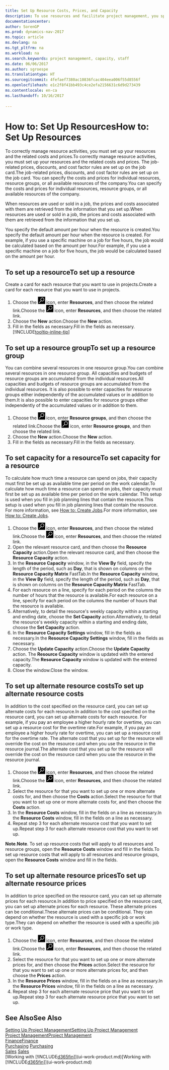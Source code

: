 ```yaml
---
title: Set Up Resource Costs, Prices, and Capacity
description: To use resources and facilitate project management, you specify costs and prices for individual resources or resource groups, and set the resource capacity.
documentationcenter: 
author: SorenGP
ms.prod: dynamics-nav-2017
ms.topic: article
ms.devlang: na
ms.tgt_pltfrm: na
ms.workload: na
ms.search.keywords: project management, capacity, staff
ms.date: 06/06/2017
ms.author: sgroespe
ms.translationtype: HT
ms.sourcegitcommit: 4fefaef7380ac10836fcac404eea006f55d8556f
ms.openlocfilehash: e1c2f8f41bb493c4ce2efa2156631c6d9d273439
ms.contentlocale: en-ca
ms.lasthandoff: 10/16/2017

---
```

# <a name="how-to-set-up-resources"></a><span data-ttu-id="89452-103">How to: Set Up Resources</span><span class="sxs-lookup"><span data-stu-id="89452-103">How to: Set Up Resources</span></span>
<span data-ttu-id="89452-104">To correctly manage resource activities, you must set up your resources and the related costs and prices.</span><span class="sxs-lookup"><span data-stu-id="89452-104">To correctly manage resource activities, you must set up your resources and the related costs and prices.</span></span> <span data-ttu-id="89452-105">The job-related prices, discounts, and cost factor rules are set up on the job card.</span><span class="sxs-lookup"><span data-stu-id="89452-105">The job-related prices, discounts, and cost factor rules are set up on the job card.</span></span> <span data-ttu-id="89452-106">You can specify the costs and prices for individual resources, resource groups, or all available resources of the company.</span><span class="sxs-lookup"><span data-stu-id="89452-106">You can specify the costs and prices for individual resources, resource groups, or all available resources of the company.</span></span>

<span data-ttu-id="89452-107">When resources are used or sold in a job, the prices and costs associated with them are retrieved from the information that you set up.</span><span class="sxs-lookup"><span data-stu-id="89452-107">When resources are used or sold in a job, the prices and costs associated with them are retrieved from the information that you set up.</span></span>

<span data-ttu-id="89452-108">You specify the default amount per hour when the resource is created.</span><span class="sxs-lookup"><span data-stu-id="89452-108">You specify the default amount per hour when the resource is created.</span></span> <span data-ttu-id="89452-109">For example, if you use a specific machine on a job for five hours, the job would be calculated based on the amount per hour.</span><span class="sxs-lookup"><span data-stu-id="89452-109">For example, if you use a specific machine on a job for five hours, the job would be calculated based on the amount per hour.</span></span>

## <a name="to-set-up-a-resource"></a><span data-ttu-id="89452-110">To set up a resource</span><span class="sxs-lookup"><span data-stu-id="89452-110">To set up a resource</span></span>
<span data-ttu-id="89452-111">Create a card for each resource that you want to use in projects.</span><span class="sxs-lookup"><span data-stu-id="89452-111">Create a card for each resource that you want to use in projects.</span></span>

1. <span data-ttu-id="89452-112">Choose the ![Search for Page or Report](media/ui-search/search_small.png "Search for Page or Report icon") icon, enter **Resources**, and then choose the related link.</span><span class="sxs-lookup"><span data-stu-id="89452-112">Choose the ![Search for Page or Report](media/ui-search/search_small.png "Search for Page or Report icon") icon, enter **Resources**, and then choose the related link.</span></span>
2. <span data-ttu-id="89452-113">Choose the **New** action.</span><span class="sxs-lookup"><span data-stu-id="89452-113">Choose the **New** action.</span></span>
3. <span data-ttu-id="89452-114">Fill in the fields as necessary.</span><span class="sxs-lookup"><span data-stu-id="89452-114">Fill in the fields as necessary.</span></span> [!INCLUDE[tooltip-inline-tip](includes/tooltip-inline-tip_md.md)]  

## <a name="to-set-up-a-resource-group"></a><span data-ttu-id="89452-115">To set up a resource group</span><span class="sxs-lookup"><span data-stu-id="89452-115">To set up a resource group</span></span>
<span data-ttu-id="89452-116">You can combine several resources in one resource group.</span><span class="sxs-lookup"><span data-stu-id="89452-116">You can combine several resources in one resource group.</span></span> <span data-ttu-id="89452-117">All capacities and budgets of resource groups are accumulated from the individual resources.</span><span class="sxs-lookup"><span data-stu-id="89452-117">All capacities and budgets of resource groups are accumulated from the individual resources.</span></span> <span data-ttu-id="89452-118">It is also possible to enter capacities for resource groups either independently of the accumulated values or in addition to them.</span><span class="sxs-lookup"><span data-stu-id="89452-118">It is also possible to enter capacities for resource groups either independently of the accumulated values or in addition to them.</span></span>

1. <span data-ttu-id="89452-119">Choose the ![Search for Page or Report](media/ui-search/search_small.png "Search for Page or Report icon") icon, enter **Resource groups**, and then choose the related link.</span><span class="sxs-lookup"><span data-stu-id="89452-119">Choose the ![Search for Page or Report](media/ui-search/search_small.png "Search for Page or Report icon") icon, enter **Resource groups**, and then choose the related link.</span></span>
2. <span data-ttu-id="89452-120">Choose the **New** action.</span><span class="sxs-lookup"><span data-stu-id="89452-120">Choose the **New** action.</span></span>
3. <span data-ttu-id="89452-121">Fill in the fields as necessary.</span><span class="sxs-lookup"><span data-stu-id="89452-121">Fill in the fields as necessary.</span></span>

## <a name="to-set-capacity-for-a-resource"></a><span data-ttu-id="89452-122">To set capacity for a resource</span><span class="sxs-lookup"><span data-stu-id="89452-122">To set capacity for a resource</span></span>
<span data-ttu-id="89452-123">To calculate how much time a resource can spend on jobs, their capacity must first be set up as available time per period on the work calendar.</span><span class="sxs-lookup"><span data-stu-id="89452-123">To calculate how much time a resource can spend on jobs, their capacity must first be set up as available time per period on the work calendar.</span></span> <span data-ttu-id="89452-124">This setup is used when you fill in job planning lines that contain the resource.</span><span class="sxs-lookup"><span data-stu-id="89452-124">This setup is used when you fill in job planning lines that contain the resource.</span></span> <span data-ttu-id="89452-125">For more information, see [How to: Create Jobs](projects-how-create-jobs.md).</span><span class="sxs-lookup"><span data-stu-id="89452-125">For more information, see [How to: Create Jobs](projects-how-create-jobs.md).</span></span>

1. <span data-ttu-id="89452-126">Choose the ![Search for Page or Report](media/ui-search/search_small.png "Search for Page or Report icon") icon, enter **Resources**, and then choose the related link.</span><span class="sxs-lookup"><span data-stu-id="89452-126">Choose the ![Search for Page or Report](media/ui-search/search_small.png "Search for Page or Report icon") icon, enter **Resources**, and then choose the related link.</span></span>
2. <span data-ttu-id="89452-127">Open the relevant resource card, and then choose the **Resource Capacity** action.</span><span class="sxs-lookup"><span data-stu-id="89452-127">Open the relevant resource card, and then choose the **Resource Capacity** action.</span></span>
3. <span data-ttu-id="89452-128">In the **Resource Capacity** window, in the **View By** field, specify the length of the period, such as **Day**, that is shown on columns on the **Resource Capacity Matrix** FastTab.</span><span class="sxs-lookup"><span data-stu-id="89452-128">In the **Resource Capacity** window, in the **View By** field, specify the length of the period, such as **Day**, that is shown on columns on the **Resource Capacity Matrix** FastTab.</span></span>
4. <span data-ttu-id="89452-129">For each resource on a line, specify for each period on the columns the number of hours that the resource is available.</span><span class="sxs-lookup"><span data-stu-id="89452-129">For each resource on a line, specify for each period on the columns the number of hours that the resource is available.</span></span>
5. <span data-ttu-id="89452-130">Alternatively, to detail the resource's weekly capacity within a starting and ending date, choose the **Set Capacity** action.</span><span class="sxs-lookup"><span data-stu-id="89452-130">Alternatively, to detail the resource's weekly capacity within a starting and ending date, choose the **Set Capacity** action.</span></span>
6. <span data-ttu-id="89452-131">In the **Resource Capacity Settings** window, fill in the fields as necessary.</span><span class="sxs-lookup"><span data-stu-id="89452-131">In the **Resource Capacity Settings** window, fill in the fields as necessary.</span></span>
7. <span data-ttu-id="89452-132">Choose the **Update Capacity** action.</span><span class="sxs-lookup"><span data-stu-id="89452-132">Choose the **Update Capacity** action.</span></span> <span data-ttu-id="89452-133">The **Resource Capacity** window is updated with the entered capacity.</span><span class="sxs-lookup"><span data-stu-id="89452-133">The **Resource Capacity** window is updated with the entered capacity.</span></span>
8. <span data-ttu-id="89452-134">Close the window.</span><span class="sxs-lookup"><span data-stu-id="89452-134">Close the window.</span></span>

## <a name="to-set-up-alternate-resource-costs"></a><span data-ttu-id="89452-135">To set up alternate resource costs</span><span class="sxs-lookup"><span data-stu-id="89452-135">To set up alternate resource costs</span></span>
<span data-ttu-id="89452-136">In addition to the cost specified on the resource card, you can set up alternate costs for each resource.</span><span class="sxs-lookup"><span data-stu-id="89452-136">In addition to the cost specified on the resource card, you can set up alternate costs for each resource.</span></span> <span data-ttu-id="89452-137">For example, if you pay an employee a higher hourly rate for overtime, you can set up a resource cost for the overtime rate.</span><span class="sxs-lookup"><span data-stu-id="89452-137">For example, if you pay an employee a higher hourly rate for overtime, you can set up a resource cost for the overtime rate.</span></span> <span data-ttu-id="89452-138">The alternate cost that you set up for the resource will override the cost on the resource card when you use the resource in the resource journal.</span><span class="sxs-lookup"><span data-stu-id="89452-138">The alternate cost that you set up for the resource will override the cost on the resource card when you use the resource in the resource journal.</span></span>

1. <span data-ttu-id="89452-139">Choose the ![Search for Page or Report](media/ui-search/search_small.png "Search for Page or Report icon") icon, enter **Resources**, and then choose the related link.</span><span class="sxs-lookup"><span data-stu-id="89452-139">Choose the ![Search for Page or Report](media/ui-search/search_small.png "Search for Page or Report icon") icon, enter **Resources**, and then choose the related link.</span></span>  
2. <span data-ttu-id="89452-140">Select the resource for that you want to set up one or more alternate costs for, and then choose the **Costs** action.</span><span class="sxs-lookup"><span data-stu-id="89452-140">Select the resource for that you want to set up one or more alternate costs for, and then choose the **Costs** action.</span></span>  
3. <span data-ttu-id="89452-141">In the **Resource Costs** window, fill in the fields on a line as necessary.</span><span class="sxs-lookup"><span data-stu-id="89452-141">In the **Resource Costs** window, fill in the fields on a line as necessary.</span></span>  
4. <span data-ttu-id="89452-142">Repeat step 3 for each alternate resource cost that you want to set up.</span><span class="sxs-lookup"><span data-stu-id="89452-142">Repeat step 3 for each alternate resource cost that you want to set up.</span></span>

<span data-ttu-id="89452-143">**Note**.</span><span class="sxs-lookup"><span data-stu-id="89452-143">**Note**.</span></span> <span data-ttu-id="89452-144">To set up resource costs that will apply to all resources and resource groups, open the **Resource Costs** window and fill in the fields.</span><span class="sxs-lookup"><span data-stu-id="89452-144">To set up resource costs that will apply to all resources and resource groups, open the **Resource Costs** window and fill in the fields.</span></span>

## <a name="to-set-up-alternate-resource-prices"></a><span data-ttu-id="89452-145">To set up alternate resource prices</span><span class="sxs-lookup"><span data-stu-id="89452-145">To set up alternate resource prices</span></span>
<span data-ttu-id="89452-146">In addition to price specified on the resource card, you can set up alternate prices for each resource.</span><span class="sxs-lookup"><span data-stu-id="89452-146">In addition to price specified on the resource card, you can set up alternate prices for each resource.</span></span> <span data-ttu-id="89452-147">These alternate prices can be conditional.</span><span class="sxs-lookup"><span data-stu-id="89452-147">These alternate prices can be conditional.</span></span> <span data-ttu-id="89452-148">They can depend on whether the resource is used with a specific job or work type.</span><span class="sxs-lookup"><span data-stu-id="89452-148">They can depend on whether the resource is used with a specific job or work type.</span></span>

1. <span data-ttu-id="89452-149">Choose the ![Search for Page or Report](media/ui-search/search_small.png "Search for Page or Report icon") icon, enter **Resources**, and then choose the related link.</span><span class="sxs-lookup"><span data-stu-id="89452-149">Choose the ![Search for Page or Report](media/ui-search/search_small.png "Search for Page or Report icon") icon, enter **Resources**, and then choose the related link.</span></span>
2. <span data-ttu-id="89452-150">Select the resource for that you want to set up one or more alternate prices for, and then choose the **Prices** action.</span><span class="sxs-lookup"><span data-stu-id="89452-150">Select the resource for that you want to set up one or more alternate prices for, and then choose the **Prices** action.</span></span>
3. <span data-ttu-id="89452-151">In the **Resource Prices** window, fill in the fields on a line as necessary.</span><span class="sxs-lookup"><span data-stu-id="89452-151">In the **Resource Prices** window, fill in the fields on a line as necessary.</span></span>
4. <span data-ttu-id="89452-152">Repeat step 3 for each alternate resource price that you want to set up.</span><span class="sxs-lookup"><span data-stu-id="89452-152">Repeat step 3 for each alternate resource price that you want to set up.</span></span>

## <a name="see-also"></a><span data-ttu-id="89452-153">See Also</span><span class="sxs-lookup"><span data-stu-id="89452-153">See Also</span></span>
[<span data-ttu-id="89452-154">Setting Up Project Management</span><span class="sxs-lookup"><span data-stu-id="89452-154">Setting Up Project Management</span></span>](projects-setup-projects.md)  
[<span data-ttu-id="89452-155">Project Management</span><span class="sxs-lookup"><span data-stu-id="89452-155">Project Management</span></span>](projects-manage-projects.md)  
[<span data-ttu-id="89452-156">Finance</span><span class="sxs-lookup"><span data-stu-id="89452-156">Finance</span></span>](finance.md)  
<span data-ttu-id="89452-157">[Purchasing](purchasing-manage-purchasing.md)       </span><span class="sxs-lookup"><span data-stu-id="89452-157">[Purchasing](purchasing-manage-purchasing.md)       </span></span>  
<span data-ttu-id="89452-158">[Sales](sales-manage-sales.md)    </span><span class="sxs-lookup"><span data-stu-id="89452-158">[Sales](sales-manage-sales.md)    </span></span>  
<span data-ttu-id="89452-159">[Working with [!INCLUDE[d365fin](includes/d365fin_md.md)]](ui-work-product.md)</span><span class="sxs-lookup"><span data-stu-id="89452-159">[Working with [!INCLUDE[d365fin](includes/d365fin_md.md)]](ui-work-product.md)</span></span>  

